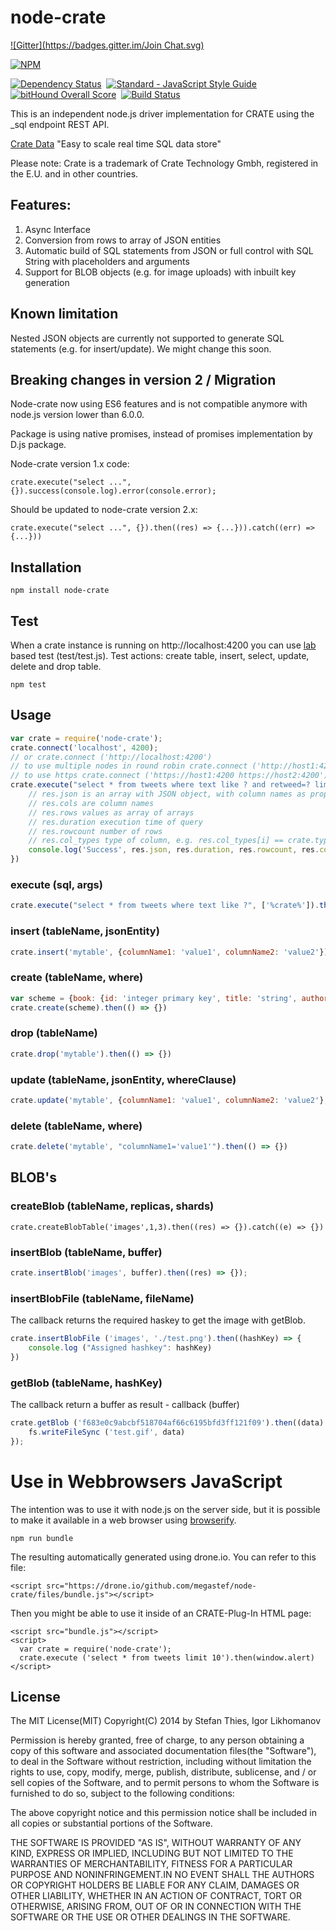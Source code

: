 node-crate
==========
[![Gitter](https://badges.gitter.im/Join Chat.svg)](https://gitter.im/megastef/node-crate?utm_source=badge&utm_medium=badge&utm_campaign=pr-badge&utm_content=badge)

[![NPM](https://nodei.co/npm/node-crate.png?downloads=true&downloadRank=true&stars=true)](https://nodei.co/npm/node-crate/)


[![Dependency Status](https://gemnasium.com/megastef/node-crate.png)](https://gemnasium.com/megastef/node-crate)
&nbsp;[![Standard - JavaScript Style Guide](https://img.shields.io/badge/code%20style-standard-brightgreen.svg)](http://standardjs.com/)
&nbsp;[![bitHound Overall Score](https://www.bithound.io/github/megastef/node-crate/badges/score.svg)](https://www.bithound.io/github/megastef/node-crate)
&nbsp;[![Build Status](https://travis-ci.org/megastef/node-crate.svg?branch=master)](https://travis-ci.org/megastef/node-crate.svg?branch=master)



This is an independent node.js driver implementation for CRATE using the _sql endpoint REST API.

[Crate Data](http://crate.io) "Easy to scale real time SQL data store"

Please note: Crate is a trademark of Crate Technology Gmbh, registered in the E.U. and in other countries.


## Features:
1. Async Interface
2. Conversion from rows to array of JSON entities
3. Automatic build of SQL statements from JSON or full control with SQL String with placeholders and arguments
4. Support for BLOB objects (e.g. for image uploads) with inbuilt key generation

## Known limitation
Nested JSON objects are currently not supported to generate SQL statements (e.g. for insert/update).
We might change this soon.

## Breaking changes in version 2 / Migration

Node-crate now using ES6 features and is not compatible anymore with node.js version lower than 6.0.0.

Package is using native promises, instead of promises implementation by D.js package.

Node-crate version 1.x code:
```
crate.execute("select ...", {}).success(console.log).error(console.error);
```

Should be updated to node-crate version 2.x:
```
crate.execute("select ...", {}).then((res) => {...})).catch((err) => {...}))
```


## Installation

```
npm install node-crate
```

## Test
When a crate instance is running on http://localhost:4200 you can use [lab](https://github.com/spumko/lab) based test (test/test.js).
Test actions: create table, insert, select, update, delete and drop table.

```
npm test
```

## Usage

```js
var crate = require('node-crate');
crate.connect('localhost', 4200);
// or crate.connect ('http://localhost:4200')
// to use multiple nodes in round robin crate.connect ('http://host1:4200 http://host2:4200')
// to use https crate.connect ('https://host1:4200 https://host2:4200')
crate.execute("select * from tweets where text like ? and retweed=? limit 1", ['Frohe Ostern%', true]).then((res) => {
	// res.json is an array with JSON object, with column names as properties, TIMESTAMP is converted to Date for crate V0.38+
	// res.cols are column names
	// res.rows values as array of arrays
	// res.duration execution time of query
	// res.rowcount number of rows
	// res.col_types type of column, e.g. res.col_types[i] == crate.type.TIMESTAMP
	console.log('Success', res.json, res.duration, res.rowcount, res.cols, res.rows)
})

```
### execute (sql, args)
```js
crate.execute("select * from tweets where text like ?", ['%crate%']).then((res) => console.log(res))).catch((err) => console.log(err))
```
### insert (tableName, jsonEntity)
```js
crate.insert('mytable', {columnName1: 'value1', columnName2: 'value2'}).then((res) => {})
```

### create (tableName, where)
```js
var scheme = {book: {id: 'integer primary key', title: 'string', author: 'string'}}
crate.create(scheme).then(() => {})
```

### drop (tableName)
```js
crate.drop('mytable').then(() => {})
```


### update (tableName, jsonEntity, whereClause)
```js
crate.update('mytable', {columnName1: 'value1', columnName2: 'value2'}, 'columnName3=5').then(() => {})
```


### delete (tableName, where)
```js
crate.delete('mytable', "columnName1='value1'").then(() => {})
```

## BLOB's


### createBlob (tableName, replicas, shards)
```
crate.createBlobTable('images',1,3).then((res) => {}).catch((e) => {})
```
### insertBlob (tableName, buffer)
```js
crate.insertBlob('images', buffer).then((res) => {});
```
### insertBlobFile (tableName, fileName)
The callback returns the required haskey to get the image with getBlob.

```js
crate.insertBlobFile ('images', './test.png').then((hashKey) => {
    console.log ("Assigned hashkey": hashKey)
})
```
### getBlob (tableName, hashKey)
The callback return a buffer as result - callback (buffer)
```js
crate.getBlob ('f683e0c9abcbf518704af66c6195bfd3ff121f09').then((data) => {
  	fs.writeFileSync ('test.gif', data)
});
```

# Use in Webbrowsers JavaScript

The intention was to use it with node.js on the server side, but it is possible to make it available in a web browser using [browserify](https://github.com/substack/node-browserify).
```
npm run bundle
```

The resulting automatically generated using drone.io. You can refer to this file:

```
<script src="https://drone.io/github.com/megastef/node-crate/files/bundle.js"></script>
```

Then you might be able to use it inside of an CRATE-Plug-In HTML page:

```
<script src="bundle.js"></script>
<script>
  var crate = require('node-crate');
  crate.execute ('select * from tweets limit 10').then(window.alert)
</script>
```

## License

The MIT License(MIT)
Copyright(C) 2014 by Stefan Thies, Igor Likhomanov

Permission is hereby granted, free of charge, to any person obtaining a copy
of this software and associated documentation files(the "Software"), to deal
in the Software without restriction, including without limitation the rights
to use, copy, modify, merge, publish, distribute, sublicense, and / or sell
copies of the Software, and to permit persons to whom the Software is
furnished to do so, subject to the following conditions:

The above copyright notice and this permission notice shall be included in
all copies or substantial portions of the Software.

THE SOFTWARE IS PROVIDED "AS IS", WITHOUT WARRANTY OF ANY KIND, EXPRESS OR
IMPLIED, INCLUDING BUT NOT LIMITED TO THE WARRANTIES OF MERCHANTABILITY,
FITNESS FOR A PARTICULAR PURPOSE AND NONINFRINGEMENT.IN NO EVENT SHALL THE
AUTHORS OR COPYRIGHT HOLDERS BE LIABLE FOR ANY CLAIM, DAMAGES OR OTHER
LIABILITY, WHETHER IN AN ACTION OF CONTRACT, TORT OR OTHERWISE, ARISING FROM,
OUT OF OR IN CONNECTION WITH THE SOFTWARE OR THE USE OR OTHER DEALINGS IN
THE SOFTWARE.
